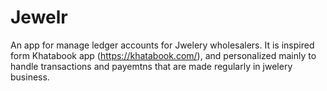 # Jewelr
An app for manage ledger accounts for Jwelery wholesalers. It is inspired form Khatabook app (https://khatabook.com/), and personalized mainly to handle transactions and payemtns that are made regularly in jwelery business.
